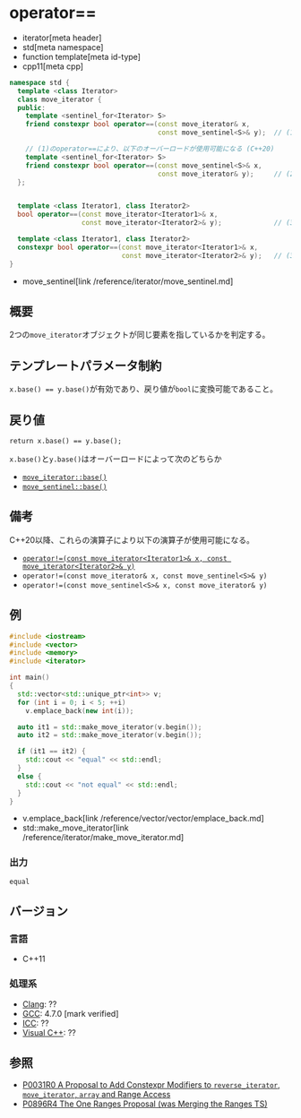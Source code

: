 # operator==
* iterator[meta header]
* std[meta namespace]
* function template[meta id-type]
* cpp11[meta cpp]

```cpp
namespace std {
  template <class Iterator>
  class move_iterator {
  public:
    template <sentinel_for<Iterator> S>
    friend constexpr bool operator==(const move_iterator& x,
                                     const move_sentinel<S>& y);  // (1) C++20

    // (1)のoperator==により、以下のオーバーロードが使用可能になる (C++20)
    template <sentinel_for<Iterator> S>
    friend constexpr bool operator==(const move_sentinel<S>& x,
                                     const move_iterator& y);     // (2) C++20
  };


  template <class Iterator1, class Iterator2>
  bool operator==(const move_iterator<Iterator1>& x,
                  const move_iterator<Iterator2>& y);             // (3) C++11

  template <class Iterator1, class Iterator2>
  constexpr bool operator==(const move_iterator<Iterator1>& x,
                            const move_iterator<Iterator2>& y);   // (3) C++17
}
```
* move_sentinel[link /reference/iterator/move_sentinel.md]

## 概要
2つの`move_iterator`オブジェクトが同じ要素を指しているかを判定する。

## テンプレートパラメータ制約

`x.base() == y.base()`が有効であり、戻り値が`bool`に変換可能であること。

## 戻り値

`return x.base() == y.base();`

`x.base()`と`y.base()`はオーバーロードによって次のどちらか

- [`move_iterator::base()`](base.md)
- [`move_sentinel::base()`](/reference/iterator/move_sentinel/base.md)

## 備考

C++20以降、これらの演算子により以下の演算子が使用可能になる。

- [`operator!=(const move_iterator<Iterator1>& x, const move_iterator<Iterator2>& y)`](/reference/iterator/move_iterator/op_not_equal.md) 
- `operator!=(const move_iterator& x, const move_sentinel<S>& y)`
- `operator!=(const move_sentinel<S>& x, const move_iterator& y)`

## 例
```cpp example
#include <iostream>
#include <vector>
#include <memory>
#include <iterator>

int main()
{
  std::vector<std::unique_ptr<int>> v;
  for (int i = 0; i < 5; ++i)
    v.emplace_back(new int(i));

  auto it1 = std::make_move_iterator(v.begin());
  auto it2 = std::make_move_iterator(v.begin());

  if (it1 == it2) {
    std::cout << "equal" << std::endl;
  }
  else {
    std::cout << "not equal" << std::endl;
  }
}
```
* v.emplace_back[link /reference/vector/vector/emplace_back.md]
* std::make_move_iterator[link /reference/iterator/make_move_iterator.md]

### 出力
```
equal
```

## バージョン
### 言語
- C++11

### 処理系
- [Clang](/implementation.md#clang): ??
- [GCC](/implementation.md#gcc): 4.7.0 [mark verified]
- [ICC](/implementation.md#icc): ??
- [Visual C++](/implementation.md#visual_cpp): ??


## 参照
- [P0031R0 A Proposal to Add Constexpr Modifiers to `reverse_iterator`, `move_iterator`, `array` and Range Access](http://www.open-std.org/jtc1/sc22/wg21/docs/papers/2015/p0031r0.html)
- [P0896R4 The One Ranges Proposal (was Merging the Ranges TS)](http://www.open-std.org/jtc1/sc22/wg21/docs/papers/2018/p0896r4.pdf)
